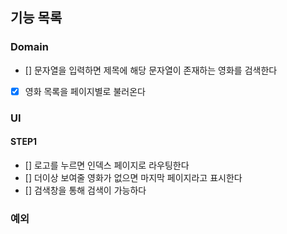 ## 기능 목록

### Domain

- [] 문자열을 입력하면 제목에 해당 문자열이 존재하는 영화를 검색한다
- [x] 영화 목록을 페이지별로 불러온다

### UI

#### STEP1

- [] 로고를 누르면 인덱스 페이지로 라우팅한다
- [] 더이상 보여줄 영화가 없으면 마지막 페이지라고 표시한다
- [] 검색창을 통해 검색이 가능하다

### 예외
